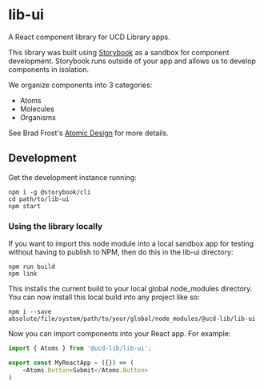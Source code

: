 # lib-ui

A React component library for UCD Library apps.

This library was built using [Storybook](https://github.com/storybooks/storybook) as a sandbox for component development. Storybook runs outside of your app and allows us to develop components in isolation.

We organize components into 3 categories:
* Atoms
* Molecules
* Organisms

See Brad Frost's [Atomic Design](http://bradfrost.com/blog/post/atomic-web-design/) for more details.

## Development

Get the development instance running:
```
npm i -g @storybook/cli
cd path/to/lib-ui
npm start
```

### Using the library locally
If you want to import this node module into a local sandbox app for testing without having to publish to NPM, then do this in the lib-ui directory:
```
npm run build
npm link
```
This installs the current build to your local global node_modules directory. You can now install this local build into any project like so:
```
npm i --save absolute/file/system/path/to/your/global/node_modules/@ucd-lib/lib-ui
```
Now you can import components into your React app. For example:
```js
import { Atoms } from '@ucd-lib/lib-ui';

export const MyReactApp = ({}) => (
	<Atoms.Button>Submit</Atoms.Button>
)
```
